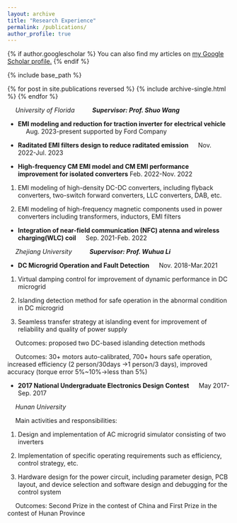 ```yaml
---
layout: archive
title: "Research Experience"
permalink: /publications/
author_profile: true
---
```


{% if author.googlescholar %}
  You can also find my articles on <u><a href="{{https://scholar.google.com/citations?hl=en&tzom=300&user=j0mw7EAAAAAJ}}">my Google Scholar profile</a>.</u>
{% endif %}

{% include base_path %}

{% for post in site.publications reversed %}
  {% include archive-single.html %}
{% endfor %}

 &emsp; _University of Florida_              &emsp;     &emsp;                      **_Supervisor: Prof. Shuo Wang_**
 
*  **EMI modeling and reduction for traction inverter for electrical vehicle**  &emsp;      Aug. 2023-present supported by Ford Company
  
  
*  **Raditated EMI filters design to reduce raditated emission**  &emsp;      Nov. 2022-Jul. 2023
  
*  **High-frequency CM EMI model and CM EMI performance improvement for isolated converters**   Feb. 2022-Nov. 2022
  
1)	EMI modeling of high-density DC-DC converters, including flyback converters, two-switch forward converters, LLC converters, DAB, etc.

2)	EMI modeling of high-frequency magnetic components used in power converters including transformers, inductors, EMI filters

   
*  **Integration of near-field communication (NFC) atenna and wireless charging(WLC) coil**  &emsp;      Sep. 2021-Feb. 2022


 &emsp; _Zhejiang University_              &emsp;     &emsp;                      **_Supervisor: Prof. Wuhua Li_**
*  **DC Microgrid Operation and Fault Detection**        &emsp;                     Nov. 2018-Mar.2021



1)	Virtual damping control for improvement of dynamic performance in DC microgrid

2)	Islanding detection method for safe operation in the abnormal condition in DC microgrid

3)	Seamless transfer strategy at islanding event for improvement of reliability and quality of power supply

   &emsp; Outcomes: proposed two DC-based islanding detection methods


   &emsp; Outcomes: 30+ motors auto-calibrated, 700+ hours safe operation, increased efficiency (2 person/30days →1 person/3 days), improved accuracy (torque error 5%~10%→less than 5%)
*  **2017 National Undergraduate Electronics Design Contest**       &emsp;                   May 2017-Sep. 2017
   
  &emsp; _Hunan University_              &emsp;                          
   
 &emsp; Main activities and responsibilities:
 
1)	Design and implementation of AC microgrid simulator consisting of two inverters

2)	Implementation of specific operating requirements such as efficiency, control strategy, etc.

3)	Hardware design for the power circuit, including parameter design, PCB layout, and device selection and software design and debugging for the control system

   &emsp; Outcomes: Second Prize in the contest of China and First Prize in the contest of Hunan Province

